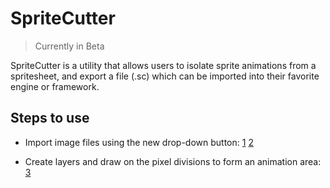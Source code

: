 # SpriteCutter
>Currently in Beta

SpriteCutter is a utility that allows users to isolate sprite animations from a spritesheet, and export a file (.sc) which can be imported into their favorite engine or framework.

## Steps to use

- Import image files using the new drop-down button:
[1](res/1.PNG)
[2](res/2.PNG)

- Create layers and draw on the pixel divisions to form an animation area:
[3](res/3.PNG)

